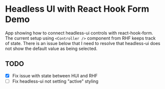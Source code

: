 # Headless UI with React Hook Form Demo

App showing how to connect headless-ui controls with react-hook-form. The current setup using `<Controller />` component from RHF keeps track of state. There is an issue below that I need to resolve that headless-ui does not show the default value as being selected.

## TODO

- [x] Fix issue with state between HUI and RHF
- [ ] Fix headless-ui not setting "active" styling
